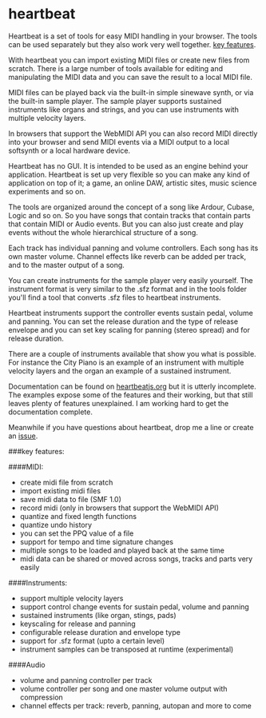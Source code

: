 heartbeat
=========


Heartbeat is a set of tools for easy MIDI handling in your browser. The tools can be used separately but they also work very well together. [key features](#key-features).

With heartbeat you can import existing MIDI files or create new files from scratch. There is a large number of tools available for editing and manipulating the MIDI data and you can save the result to a local MIDI file.

MIDI files can be played back via the built-in simple sinewave synth, or via the built-in sample player. The sample player supports sustained instruments like organs and strings, and you can use instruments with multiple velocity layers.

In browsers that support the WebMIDI API you can also record MIDI directly into your browser and send MIDI events via a MIDI output to a local softsynth or a local hardware device.

Heartbeat has no GUI. It is intended to be used as an engine behind your application. Heartbeat is set up very flexible so you can make any kind of application on top of it; a game, an online DAW, artistic sites, music science experiments and so on.

The tools are organized around the concept of a song like Ardour, Cubase, Logic and so on. So you have songs that contain tracks that contain parts that contain MIDI or Audio events. But you can also just create and play events without the whole hierarchical structure of a song.

Each track has individual panning and volume controllers. Each song has its own master volume. Channel effects like reverb can be added per track, and to the master output of a song.

You can create instruments for the sample player very easily yourself. The instrument format is very similar to the .sfz format and in the tools folder you'll find a tool that converts .sfz files to heartbeat instruments.

Heartbeat instruments support the controller events sustain pedal, volume and panning. You can set the release duration and the type of release envelope and you can set key scaling for panning (stereo spread) and for release duration.

There are a couple of instruments available that show you what is possible. For instance the City Piano is an example of an instrument with multiple velocity layers and the organ an example of a sustained instrument.

Documentation can be found on [heartbeatjs.org](http://heartbeatjs.org) but it is utterly incomplete. The examples expose some of the features and their working, but that still leaves plenty of features unexplained. I am working hard to get the documentation complete.

Meanwhile if you have questions about heartbeat, drop me a line or create an [issue](https://github.com/abudaan/heartbeat/issues).


<a name="key-features"></a>
###key features:


####MIDI:
- create midi file from scratch
- import existing midi files
- save midi data to file (SMF 1.0)
- record midi (only in browsers that support the WebMIDI API)
- quantize and fixed length functions
- quantize undo history
- you can set the PPQ value of a file
- support for tempo and time signature changes
- multiple songs to be loaded and played back at the same time
- midi data can be shared or moved across songs, tracks and parts very easily


####Instruments:
- support multiple velocity layers
- support control change events for sustain pedal, volume and panning
- sustained instruments (like organ, stings, pads)
- keyscaling for release and panning
- configurable release duration and envelope type
- support for .sfz format (upto a certain level)
- instrument samples can be transposed at runtime (experimental)


####Audio
- volume and panning controller per track
- volume controller per song and one master volume output with compression
- channel effects per track: reverb, panning, autopan and more to come


